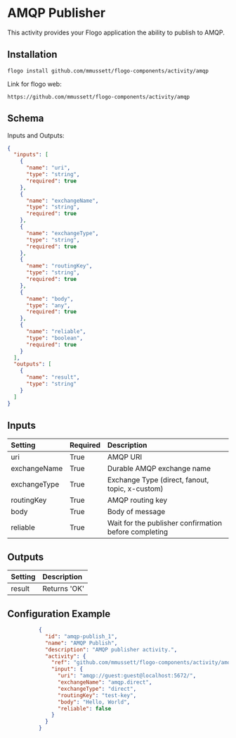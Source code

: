 # AMQP Publisher
This activity provides your Flogo application the ability to publish to AMQP.

## Installation

```
flogo install github.com/mmussett/flogo-components/activity/amqp
```

Link for flogo web:

```
https://github.com/mmussett/flogo-components/activity/amqp
```


## Schema
Inputs and Outputs:

```json
{
  "inputs": [
    {
      "name": "uri",
      "type": "string",
      "required": true
    },
    {
      "name": "exchangeName",
      "type": "string",
      "required": true
    },
    {
      "name": "exchangeType",
      "type": "string",
      "required": true
    },
    {
      "name": "routingKey",
      "type": "string",
      "required": true
    },
    {
      "name": "body",
      "type": "any",
      "required": true
    },
    {
      "name": "reliable",
      "type": "boolean",
      "required": true
    }
  ],
  "outputs": [
    {
      "name": "result",
      "type": "string"
    }
  ]
}

```

## Inputs
| Setting     | Required | Description    |
|:------------|:---------|:---------------|
| uri     | True | AMQP URI |
| exchangeName | True | Durable AMQP exchange name   |
| exchangeType | True | Exchange Type (direct, fanout, topic, x-custom)   |
| routingKey | True | AMQP routing key   |
| body | True | Body of message   |
| reliable | True | Wait for the publisher confirmation before completing   |

## Outputs
| Setting     | Description    |
|:------------|:---------------|
| result | Returns 'OK' |

## Configuration Example
```json
          {
            "id": "amqp-publish_1",
            "name": "AMQP Publish",
            "description": "AMQP publisher activity.",
            "activity": {
              "ref": "github.com/mmussett/flogo-components/activity/amqp-publish",
              "input": {
                "uri": "amqp://guest:guest@localhost:5672/",
                "exchangeName": "amqp.direct",
                "exchangeType": "direct",
                "routingKey": "test-key",
                "body": "Hello, World",
                "reliable": false
              }
            }
          }
```


